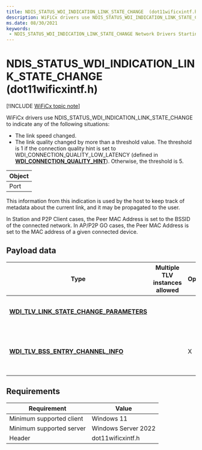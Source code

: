```yaml
---
title: NDIS_STATUS_WDI_INDICATION_LINK_STATE_CHANGE  (dot11wificxintf.h)
description: WiFiCx drivers use NDIS_STATUS_WDI_INDICATION_LINK_STATE_CHANGE to indicate link speed or quality changes.
ms.date: 08/30/2021
keywords:
 - NDIS_STATUS_WDI_INDICATION_LINK_STATE_CHANGE Network Drivers Starting with Windows Vista
---
```


# NDIS\_STATUS\_WDI\_INDICATION\_LINK\_STATE\_CHANGE (dot11wificxintf.h)

[!INCLUDE [WiFiCx topic note](../includes/wificx-version-warning.md)]


WiFiCx drivers use NDIS\_STATUS\_WDI\_INDICATION\_LINK\_STATE\_CHANGE to indicate any of the following situations:

-   The link speed changed.
-   The link quality changed by more than a threshold value. The threshold is 1 if the connection quality hint is set to WDI\_CONNECTION\_QUALITY\_LOW\_LATENCY (defined in [**WDI\_CONNECTION\_QUALITY\_HINT**](/windows-hardware/drivers/ddi/dot11wificxtypes/ne-dot11wificxtypes-wdi_connection_quality_hint)). Otherwise, the threshold is 5.

| Object |
|--------|
| Port   |

 

This information from this indication is used by the host to keep track of metadata about the current link, and it may be propagated to the user.

In Station and P2P Client cases, the Peer MAC Address is set to the BSSID of the connected network. In AP/P2P GO cases, the Peer MAC Address is set to the MAC address of a given connected device.

## Payload data


| Type                                                                                           | Multiple TLV instances allowed | Optional | Description                       |
|------------------------------------------------------------------------------------------------|--------------------------------|----------|-----------------------------------|
| [**WDI\_TLV\_LINK\_STATE\_CHANGE\_PARAMETERS**](./wdi-tlv-link-state-change-parameters.md) | | |The link state change parameters. |
| [**WDI_TLV_BSS_ENTRY_CHANNEL_INFO**](wdi-tlv-bss-entry-channel-info.md) |                                |     X     | Channel number and Band ID of the current connection. |

 

## Requirements

|Requirement|Value|
|--- |--- |
|Minimum supported client|Windows 11|
|Minimum supported server|Windows Server 2022|
|Header|dot11wificxintf.h|


 

